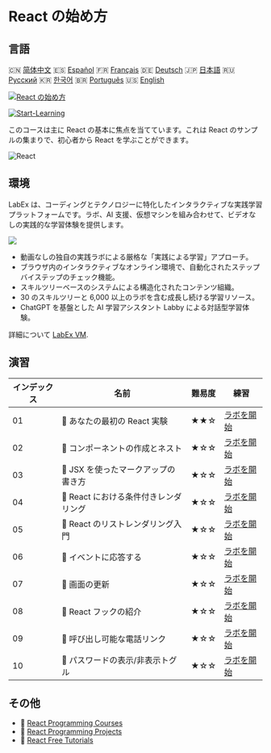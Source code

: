 # React の始め方

## 言語

🇨🇳 [简体中文](README_zh.md) 🇪🇸 [Español](README_es.md) 🇫🇷 [Français](README_fr.md) 🇩🇪 [Deutsch](README_de.md) 🇯🇵 [日本語](README_ja.md) 🇷🇺 [Русский](README_ru.md) 🇰🇷 [한국어](README_ko.md) 🇧🇷 [Português](README_pt.md) 🇺🇸 [English](README.md) 

[![React の始め方](https://cover-creator.labex.io/quick-start-with-react.png?lang=ja)](https://labex.io/ja/courses/quick-start-with-react)

[![Start-Learning](https://img.shields.io/badge/Start-Learning-whitesmoke?style=for-the-badge)](https://labex.io/ja/courses/quick-start-with-react)

このコースは主に React の基本に焦点を当てています。これは React のサンプルの集まりで、初心者から React を学ぶことができます。

![React](https://img.shields.io/badge/React-whitesmoke?style=for-the-badge&logo=react)


## 環境

LabEx は、コーディングとテクノロジーに特化したインタラクティブな実践学習プラットフォームです。ラボ、AI 支援、仮想マシンを組み合わせて、ビデオなしの実践的な学習体験を提供します。

![](https://tutorial-screenshot.getvm.io/images/vm-1725247253.png)

- 動画なしの独自の実践ラボによる厳格な「実践による学習」アプローチ。
- ブラウザ内のインタラクティブなオンライン環境で、自動化されたステップバイステップのチェック機能。
- スキルツリーベースのシステムによる構造化されたコンテンツ組織。
- 30 のスキルツリーと 6,000 以上のラボを含む成長し続ける学習リソース。
- ChatGPT を基盤とした AI 学習アシスタント Labby による対話型学習体験。

詳細について [LabEx VM](https://support.labex.io/using-labex/virtual-machine).

## 演習

|   インデックス | 名前                                  | 難易度   | 練習                                                                                                                   |
|----------------|---------------------------------------|----------|------------------------------------------------------------------------------------------------------------------------|
|             01 | 📖 あなたの最初の React 実験          | ★★☆      | <a target='_blank' href='https://labex.io/ja/tutorials/react-your-first-react-lab-92968'>ラボを開始</a>                |
|             02 | 📖 コンポーネントの作成とネスト       | ★☆☆      | <a target='_blank' href='https://labex.io/ja/tutorials/react-creating-and-nesting-components-100371'>ラボを開始</a>    |
|             03 | 📖 JSX を使ったマークアップの書き方   | ★☆☆      | <a target='_blank' href='https://labex.io/ja/tutorials/react-writing-markup-with-jsx-100376'>ラボを開始</a>            |
|             04 | 📖 React における条件付きレンダリング | ★☆☆      | <a target='_blank' href='https://labex.io/ja/tutorials/react-conditional-rendering-in-react-100370'>ラボを開始</a>     |
|             05 | 📖 React のリストレンダリング入門     | ★☆☆      | <a target='_blank' href='https://labex.io/ja/tutorials/react-rendering-react-lists-introduction-100372'>ラボを開始</a> |
|             06 | 📖 イベントに応答する                 | ★☆☆      | <a target='_blank' href='https://labex.io/ja/tutorials/react-responding-to-events-100373'>ラボを開始</a>               |
|             07 | 📖 画面の更新                         | ★☆☆      | <a target='_blank' href='https://labex.io/ja/tutorials/react-updating-the-screen-100374'>ラボを開始</a>                |
|             08 | 📖 React フックの紹介                 | ★☆☆      | <a target='_blank' href='https://labex.io/ja/tutorials/react-react-hooks-introduction-100375'>ラボを開始</a>           |
|             09 | 📖 呼び出し可能な電話リンク           | ★☆☆      | <a target='_blank' href='https://labex.io/ja/tutorials/react-callable-telephone-link-38342'>ラボを開始</a>             |
|             10 | 📖 パスワードの表示/非表示トグル      | ★☆☆      | <a target='_blank' href='https://labex.io/ja/tutorials/react-show-hide-password-toggle-38358'>ラボを開始</a>           |

## その他

- 🔗 [React Programming Courses](https://github.com/labex-labs/awesome-programming-courses)
- 🔗 [React Programming Projects](https://github.com/labex-labs/awesome-programming-projects)
- 🔗 [React Free Tutorials](https://github.com/labex-labs/react-free-tutorials)

